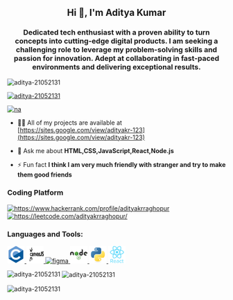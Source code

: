 

<h2 align="center">Hi 👋, I'm Aditya Kumar</h2>
<h3 align="center">Dedicated tech enthusiast with a proven ability to turn concepts into cutting-edge digital products. I am seeking a challenging role to leverage my problem-solving skills and passion for innovation. Adept at collaborating in fast-paced environments and delivering exceptional results.</h3>

<p align="left"> <img src="https://komarev.com/ghpvc/?username=aditya-21052131&label=Profile%20views&color=0e75b6&style=flat" alt="aditya-21052131" /> </p>

<p align="left"> <a href="https://github.com/ryo-ma/github-profile-trophy"><img src="https://github-profile-trophy.vercel.app/?username=aditya-21052131" alt="aditya-21052131" /></a> </p>

<p align="left"> <a href="https://twitter.com/na" target="blank"><img src="https://img.shields.io/twitter/follow/na?logo=twitter&style=for-the-badge" alt="na" /></a> </p>

- 👨‍💻 All of my projects are available at [https://sites.google.com/view/adityakr-123](https://sites.google.com/view/adityakr-123)

- 💬 Ask me about **HTML,CSS,JavaScript,React,Node.js**

- ⚡ Fun fact **I think I am very much friendly with stranger and try to make them good friends**

### Coding Platform
<!-- BLOG-POST-LIST:START -->
<!-- BLOG-POST-LIST:END -->


<a href="https://www.hackerrank.com/https://www.hackerrank.com/profile/adityakrraghopur/" target="blank"><img align="center" src="https://raw.githubusercontent.com/rahuldkjain/github-profile-readme-generator/master/src/images/icons/Social/hackerrank.svg" alt="https://www.hackerrank.com/profile/adityakrraghopur" height="30" width="40" /></a>
<a href="https://www.leetcode.com/https://leetcode.com/adityakrraghopur/" target="blank"><img align="center" src="https://raw.githubusercontent.com/rahuldkjain/github-profile-readme-generator/master/src/images/icons/Social/leet-code.svg" alt="https://leetcode.com/adityakrraghopur/" height="30" width="40" /></a>

</p>

<h3 align="left">Languages and Tools:</h3>
<p align="left"> <a href="https://www.cprogramming.com/" target="_blank" rel="noreferrer"> <img src="https://raw.githubusercontent.com/devicons/devicon/master/icons/c/c-original.svg" alt="c" width="40" height="40"/> </a> <a href="https://canvasjs.com" target="_blank" rel="noreferrer"> <img src="https://raw.githubusercontent.com/Hardik0307/Hardik0307/master/assets/canvasjs-charts.svg" alt="canvasjs" width="40" height="40"/> </a>  <a href="https://www.figma.com/" target="_blank" rel="noreferrer"> <img src="https://www.vectorlogo.zone/logos/figma/figma-icon.svg" alt="figma" width="40" height="40"/> </a>    <a href="https://nodejs.org" target="_blank" rel="noreferrer"> <img src="https://raw.githubusercontent.com/devicons/devicon/master/icons/nodejs/nodejs-original-wordmark.svg" alt="nodejs" width="40" height="40"/> </a> <a href="https://www.python.org" target="_blank" rel="noreferrer"> <img src="https://raw.githubusercontent.com/devicons/devicon/master/icons/python/python-original.svg" alt="python" width="40" height="40"/> </a> <a href="https://reactjs.org/" target="_blank" rel="noreferrer"> <img src="https://raw.githubusercontent.com/devicons/devicon/master/icons/react/react-original-wordmark.svg" alt="react" width="40" height="40"/> </a> </a>  </p>

<p><img align="left" src="https://github-readme-stats.vercel.app/api/top-langs?username=aditya-21052131&show_icons=true&locale=en&layout=compact" alt="aditya-21052131" /></p>

<p>&nbsp;<img align="center" src="https://github-readme-stats.vercel.app/api?username=aditya-21052131&show_icons=true&locale=en" alt="aditya-21052131" /></p>

<p><img align="center" src="https://github-readme-streak-stats.herokuapp.com/?user=aditya-21052131&" alt="aditya-21052131" /></p>
